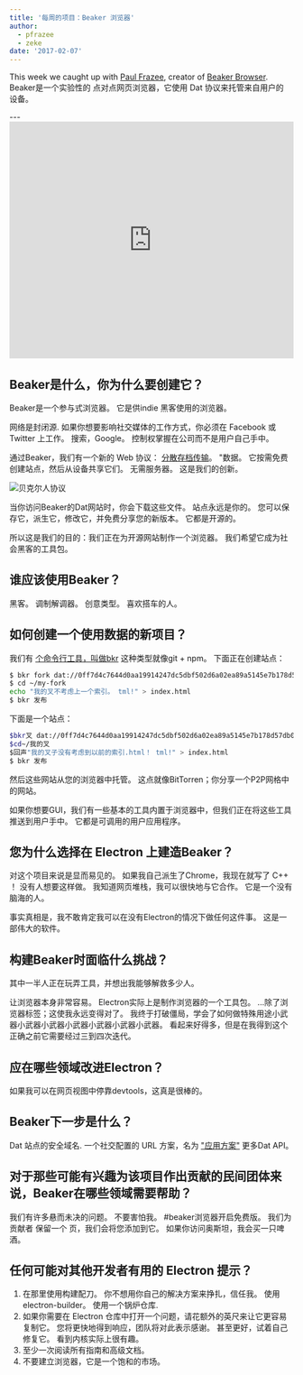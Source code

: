 ```yaml
---
title: '每周的项目：Beaker 浏览器'
author:
  - pfrazee
  - zeke
date: '2017-02-07'
---
```


This week we caught up with [Paul Frazee](http://pfrazee.github.io/), creator of [Beaker Browser](https://beakerbrowser.com/). Beaker是一个实验性的 点对点网页浏览器，它使用 Dat 协议来托管来自用户的 设备。

---<iframe width="100%" height="420" src="https://www.youtube.com/embed/Bem9nRpyPEs" frameborder="0" allowfullscreen mark="crwd-mark"></iframe>

## Beaker是什么，你为什么要创建它？

Beaker是一个参与式浏览器。 它是供indie 黑客使用的浏览器。

网络是封闭源. 如果你想要影响社交媒体的工作方式，你必须在 Facebook 或 Twitter 上工作。 搜索，Google。 控制权掌握在公司而不是用户自己手中。

通过Beaker，我们有一个新的 Web 协议： [分散存档传输](https://datprotocol.com)。 "数据。 它按需免费创建站点，然后从设备共享它们。 无需服务器。 这是我们的创新。

![贝克尔人协议](https://cloud.githubusercontent.com/assets/2289/22560648/3defed5c-e92a-11e6-93f8-956cafafe3be.jpg)

当你访问Beaker的Dat网站时，你会下载这些文件。 站点永远是你的。 您可以保存它，派生它，修改它，并免费分享您的新版本。 它都是开源的。

所以这是我们的目的：我们正在为开源网站制作一个浏览器。 我们希望它成为社会黑客的工具包。

## 谁应该使用Beaker？

黑客。 调制解调器。 创意类型。 喜欢搭车的人。

## 如何创建一个使用数据的新项目？

我们有 [个命令行工具，叫做bkr](https://github.com/beakerbrowser/bkr) 这种类型就像git + npm。 下面正在创建站点：

```bash
$ bkr fork dat://0ff7d4c7644d0aa19914247dc5dbf502d6a02ea89a5145e7b178d57db00504cd/ ~/my-fork
$ cd ~/my-fork
echo "我的叉不考虑上一个索引。 tml!" > index.html
$ bkr 发布
```

下面是一个站点：

```bash
$bkr叉 dat://0ff7d4c7644d0aa19914247dc5dbf502d6a02ea89a5145e7b178d57db00504cd/~/我的叉
$cd~/我的叉
$回声"我的叉子没有考虑到以前的索引.html！ tml!" > index.html
$ bkr 发布
```

然后这些网站从您的浏览器中托管。 这点就像BitTorren；你分享一个P2P网格中的网站。

如果你想要GUI，我们有一些基本的工具内置于浏览器中，但我们正在将这些工具推送到用户手中。 它都是可调用的用户应用程序。

## 您为什么选择在 Electron 上建造Beaker？

对这个项目来说是显而易见的。 如果我自己派生了Chrome，我现在就写了 C++ ！ 没有人想要这样做。 我知道网页堆栈，我可以很快地与它合作。 它是一个没有脑海的人。

事实真相是，我不敢肯定我可以在没有Electron的情况下做任何这件事。 这是一部伟大的软件。

## 构建Beaker时面临什么挑战？

其中一半人正在玩弄工具，并想出我能够解救多少人。

让浏览器本身非常容易。 Electron实际上是制作浏览器的一个工具包。 ...除了浏览器标签；这使我永远变得对了。 我终于打破僵局，学会了如何做特殊用途小武器小武器小武器小武器小武器小武器小武器。 看起来好得多，但是在我得到这个正确之前它需要经过三到四次迭代。

## 应在哪些领域改进Electron？

如果我可以在网页视图中停靠devtools，这真是很棒的。

## Beaker下一步是什么？

Dat 站点的安全域名. 一个社交配置的 URL 方案，名为 ["应用方案"](https://github.com/beakerbrowser/beaker/wiki/App-Scheme) 更多Dat API。

## 对于那些可能有兴趣为该项目作出贡献的民间团体来说，Beaker在哪些领域需要帮助？

我们有许多悬而未决的问题。 不要害怕我。 #beaker浏览器开启免费版。 我们为贡献者</a> 保留一个
页，我们会将您添加到它。 如果你访问奥斯坦，我会买一只啤酒。</p> 



## 任何可能对其他开发者有用的 Electron 提示？

1. 在那里使用构建配刀。 你不想用你自己的解决方案来挣扎，信任我。 使用 electron-builder。 使用一个锅炉仓库.
2. 如果你需要在 Electron 仓库中打开一个问题，请花额外的英尺来让它更容易复制它。 您将更快地得到响应，团队将对此表示感谢。 甚至更好，试着自己修复它。 看到内核实际上很有趣。
3. 至少一次阅读所有指南和高级文档。
4. 不要建立浏览器，它是一个饱和的市场。


